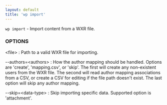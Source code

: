 ```yaml
---
layout: default
title: 'wp import'
---
```


`wp import` - Import content from a WXR file.

### OPTIONS

&lt;file&gt;
: Path to a valid WXR file for importing.

--authors=&lt;authors&gt;
: How the author mapping should be handled. Options are 'create', 'mapping.csv', or 'skip'. The first will create any non-existent users from the WXR file. The second will read author mapping associations from a CSV, or create a CSV for editing if the file path doesn't exist. The last option will skip any author mapping.

--skip=&lt;data-type&gt;
: Skip importing specific data. Supported option is 'attachment'.

